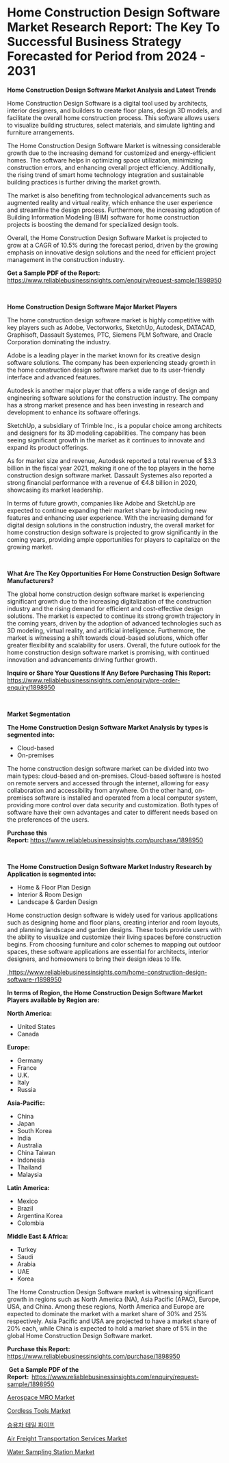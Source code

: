 <p><h1>Home Construction Design Software Market Research Report: The Key To Successful Business Strategy Forecasted for Period from 2024 - 2031</h1></p><p><strong>Home Construction Design Software Market Analysis and Latest Trends</strong></p>
<p><p>Home Construction Design Software is a digital tool used by architects, interior designers, and builders to create floor plans, design 3D models, and facilitate the overall home construction process. This software allows users to visualize building structures, select materials, and simulate lighting and furniture arrangements.</p><p>The Home Construction Design Software Market is witnessing considerable growth due to the increasing demand for customized and energy-efficient homes. The software helps in optimizing space utilization, minimizing construction errors, and enhancing overall project efficiency. Additionally, the rising trend of smart home technology integration and sustainable building practices is further driving the market growth.</p><p>The market is also benefiting from technological advancements such as augmented reality and virtual reality, which enhance the user experience and streamline the design process. Furthermore, the increasing adoption of Building Information Modeling (BIM) software for home construction projects is boosting the demand for specialized design tools.</p><p>Overall, the Home Construction Design Software Market is projected to grow at a CAGR of 10.5% during the forecast period, driven by the growing emphasis on innovative design solutions and the need for efficient project management in the construction industry.</p></p>
<p><strong>Get a Sample PDF of the Report:&nbsp;</strong> <a href="https://www.reliablebusinessinsights.com/enquiry/request-sample/1898950">https://www.reliablebusinessinsights.com/enquiry/request-sample/1898950</a></p>
<p>&nbsp;</p>
<p><strong>Home Construction Design Software Major Market Players</strong></p>
<p><p>The home construction design software market is highly competitive with key players such as Adobe, Vectorworks, SketchUp, Autodesk, DATACAD, Graphisoft, Dassault Systemes, PTC, Siemens PLM Software, and Oracle Corporation dominating the industry.</p><p>Adobe is a leading player in the market known for its creative design software solutions. The company has been experiencing steady growth in the home construction design software market due to its user-friendly interface and advanced features.</p><p>Autodesk is another major player that offers a wide range of design and engineering software solutions for the construction industry. The company has a strong market presence and has been investing in research and development to enhance its software offerings.</p><p>SketchUp, a subsidiary of Trimble Inc., is a popular choice among architects and designers for its 3D modeling capabilities. The company has been seeing significant growth in the market as it continues to innovate and expand its product offerings.</p><p>As for market size and revenue, Autodesk reported a total revenue of $3.3 billion in the fiscal year 2021, making it one of the top players in the home construction design software market. Dassault Systemes also reported a strong financial performance with a revenue of €4.8 billion in 2020, showcasing its market leadership.</p><p>In terms of future growth, companies like Adobe and SketchUp are expected to continue expanding their market share by introducing new features and enhancing user experience. With the increasing demand for digital design solutions in the construction industry, the overall market for home construction design software is projected to grow significantly in the coming years, providing ample opportunities for players to capitalize on the growing market.</p></p>
<p>&nbsp;</p>
<p><strong>What Are The Key Opportunities For Home Construction Design Software Manufacturers?</strong></p>
<p><p>The global home construction design software market is experiencing significant growth due to the increasing digitalization of the construction industry and the rising demand for efficient and cost-effective design solutions. The market is expected to continue its strong growth trajectory in the coming years, driven by the adoption of advanced technologies such as 3D modeling, virtual reality, and artificial intelligence. Furthermore, the market is witnessing a shift towards cloud-based solutions, which offer greater flexibility and scalability for users. Overall, the future outlook for the home construction design software market is promising, with continued innovation and advancements driving further growth.</p></p>
<p><strong>Inquire or Share Your Questions If Any Before Purchasing This Report:</strong> <a href="https://www.reliablebusinessinsights.com/enquiry/pre-order-enquiry/1898950">https://www.reliablebusinessinsights.com/enquiry/pre-order-enquiry/1898950</a></p>
<p>&nbsp;</p>
<p><strong>Market Segmentation</strong></p>
<p><strong>The Home Construction Design Software Market Analysis by types is segmented into:</strong></p>
<p><ul><li>Cloud-based</li><li>On-premises</li></ul></p>
<p><p>The home construction design software market can be divided into two main types: cloud-based and on-premises. Cloud-based software is hosted on remote servers and accessed through the internet, allowing for easy collaboration and accessibility from anywhere. On the other hand, on-premises software is installed and operated from a local computer system, providing more control over data security and customization. Both types of software have their own advantages and cater to different needs based on the preferences of the users.</p></p>
<p><strong>Purchase this Report:&nbsp;</strong><a href="https://www.reliablebusinessinsights.com/purchase/1898950">https://www.reliablebusinessinsights.com/purchase/1898950</a></p>
<p>&nbsp;</p>
<p><strong>The Home Construction Design Software Market Industry Research by Application is segmented into:</strong></p>
<p><ul><li>Home & Floor Plan Design</li><li>Interior & Room Design</li><li>Landscape & Garden Design</li></ul></p>
<p><p>Home construction design software is widely used for various applications such as designing home and floor plans, creating interior and room layouts, and planning landscape and garden designs. These tools provide users with the ability to visualize and customize their living spaces before construction begins. From choosing furniture and color schemes to mapping out outdoor spaces, these software applications are essential for architects, interior designers, and homeowners to bring their design ideas to life.</p></p>
<p><a href="https://www.reliablebusinessinsights.com/home-construction-design-software-r1898950">&nbsp;https://www.reliablebusinessinsights.com/home-construction-design-software-r1898950</a></p>
<p><strong>In terms of Region, the Home Construction Design Software Market Players available by Region are:</strong></p>
<p>
    <p> <strong> North America: </strong>
        <ul>
            <li>United States</li>
            <li>Canada</li>
        </ul>
        </p> 
    <p> <strong> Europe: </strong>
        <ul>
            <li>Germany</li>
            <li>France</li>
            <li>U.K.</li>
            <li>Italy</li>
            <li>Russia</li>
        </ul>
        </p> 
    <p> <strong> Asia-Pacific: </strong>
        <ul>
            <li>China</li>
            <li>Japan</li>
            <li>South Korea</li>
            <li>India</li>
            <li>Australia</li>
            <li>China Taiwan</li>
            <li>Indonesia</li>
            <li>Thailand</li>
            <li>Malaysia</li>
        </ul>
        </p> 
    <p> <strong> Latin America: </strong>
        <ul>
            <li>Mexico</li>
            <li>Brazil</li>
            <li>Argentina Korea</li>
            <li>Colombia</li>
        </ul>
        </p> 
    <p> <strong> Middle East & Africa: </strong>
        <ul>
            <li>Turkey</li>
            <li>Saudi</li>
            <li>Arabia</li>
            <li>UAE</li>
            <li>Korea</li>
        </ul>
    </p>
    </p>
<p><p>The Home Construction Design Software market is witnessing significant growth in regions such as North America (NA), Asia Pacific (APAC), Europe, USA, and China. Among these regions, North America and Europe are expected to dominate the market with a market share of 30% and 25% respectively. Asia Pacific and USA are projected to have a market share of 20% each, while China is expected to hold a market share of 5% in the global Home Construction Design Software market.</p></p>
<p><strong>Purchase this Report: </strong><a href="https://www.reliablebusinessinsights.com/purchase/1898950">https://www.reliablebusinessinsights.com/purchase/1898950</a></p>
<p>&nbsp;<strong>Get a Sample PDF of the Report:&nbsp;&nbsp;</strong><a href="https://www.reliablebusinessinsights.com/enquiry/request-sample/1898950">https://www.reliablebusinessinsights.com/enquiry/request-sample/1898950</a></p>
<p><strong></strong></p>
<p><p><a href="https://github.com/caseyee25/Market-Research-Report-List-1/blob/main/aerospace-mro-market.md">Aerospace MRO Market</a></p><p><a href="https://medium.com/@samleffler/global-cordless-tools-market-status-2024-2031-and-forecast-by-region-product-end-use-e59cfdebcd85">Cordless Tools Market</a></p><p><a href="https://github.com/gambitz1998/Market-Research-Report-List-2/blob/main/264814585454.md">승용차 테일 파이프</a></p><p><a href="https://github.com/jackPeters644/Market-Research-Report-List-1/blob/main/air-freight-transportation-services-market.md">Air Freight Transportation Services Market</a></p><p><a href="https://medium.com/@bsjdj3773/global-water-sampling-station-market-by-product-type-by-application-by-region-and-companies-2d6e233ab299">Water Sampling Station Market</a></p></p>